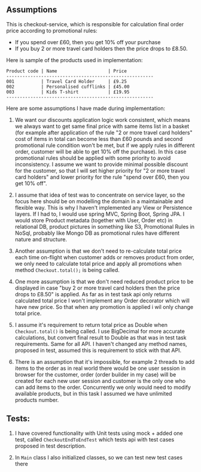 Assumptions
--------

This is checkout-service, which is responsible for calculation final order price 
according to promotional rules:
* If you spend over £60, then you get 10% off your purchase
* If you buy 2 or more travel card holders then the price drops to £8.50.

Here is sample of the products used in implementation:
 
    Product code | Name                   | Price
    -------------------------------------------------------
    001          | Travel Card Holder     | £9.25
    002          | Personalised cufflinks | £45.00
    003          | Kids T-shirt           | £19.95
    -------------------------------------------------------

Here are some assumptions I have made during implementation:

1) We want our discounts application logic work consistent, 
which means we always want to get same final price with same
items list in a basket (for example after application of the 
rule "2 or more travel card holders" cost of items in total
can become less than £60 pounds and second promotional rule
condition won't be met, but if we apply rules in different order,
customer will be able to get 10% off the purchase).
In this case promotional rules should
be applied with some priority to avoid inconsistency.
I assume we want to provide minimal possible discount for 
the customer, so that I will set higher priority for 
"2 or more travel card holders" and lower priority for the
rule "spend over £60, then you get 10% off".

2) I assume that idea of test was to concentrate on service layer, so the
focus here should be on modelling the domain in a maintainable and flexible way.
This is why I haven't implemented any View or Persistence layers.
If I had to, I would use spring MVC, Spring Boot, Spring JPA. I would store
Product metadata (together with User, Order etc) in relational DB,
product pictures in something like S3, Promotional Rules in NoSql, 
probably like Mongo DB as promotional rules have different nature and structure.


3) Another assumption is that we don't need to re-calculate total price each 
time on-flight when customer adds or removes product from order, we only
need to calculate total price and apply all promotions when method
`Checkout.total();` is being called. 

4) One more assumption is that we don't need reduced product price 
to be displayed in case "buy 2 or more travel card holders then the price 
drops to £8.50" is applied. As far as in test task api only returns calculated 
total price I won't implement any Order decorator which will have new price.
So that when any promotion is applied i wil only change total price.

5) I assume it's requirement to return total price as Double when `Checkout.total()`
is being called. I use BigDecimal for more accurate calculations, but convert final
result to Double as that was in test task requirements.
Same for all API. I haven't changed any method names, proposed in test, assumed 
this is requirement to stick with that API.

6) There is an assumption that it's impossible, for example 2 threads to add items to 
the order as in real world there would be one user session in browser for the customer,
order (order builder in my case) will be created for each new user session
and customer is the only one who can add items to the order. Concurrently we 
only would need to modify available products, but in this task I assumed we have 
unlimited products number.


Tests:
------

1. I have covered functionality with Unit tests using mock +
added one test, called `CheckoutEndToEndTest` which tests
api with test cases proposed in test description.

2. In `Main` class I also initialized classes, so we can test
new test cases there 







